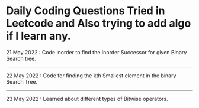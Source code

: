 # Daily Coding Questions Tried in Leetcode and Also trying to add algo if I learn any.
21 May 2022 : Code inorder to find the Inorder Successor for given Binary Search tree.

----------------------------------------------------------------------------

22 May 2022 : Code for finding the kth Smallest element in the binary Search Tree.

----------------------------------------------------------------------------

23 May 2022 : Learned about different types of Bitwise operators.

